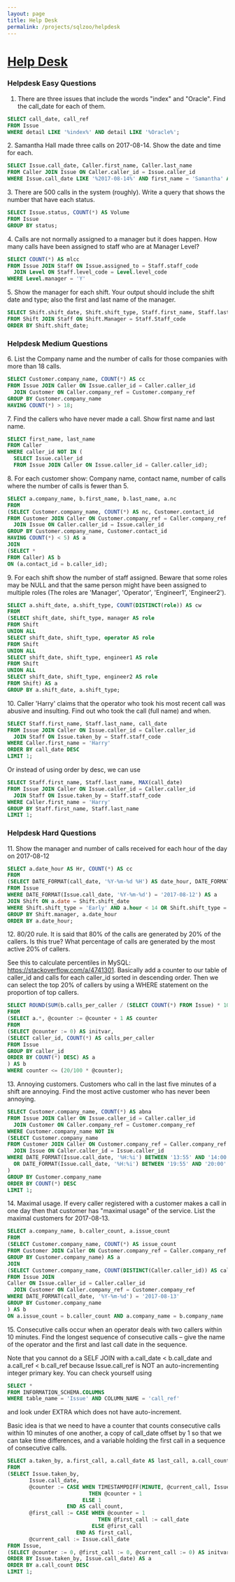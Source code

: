 ```yaml
---
layout: page
title: Help Desk
permalink: /projects/sqlzoo/helpdesk
---
```


# [Help Desk](https://sqlzoo.net/wiki/Help_Desk)

### Helpdesk Easy Questions

1. There are three issues that include the words "index" and "Oracle". Find the call_date for each of them.

```sql
SELECT call_date, call_ref
FROM Issue
WHERE detail LIKE '%index%' AND detail LIKE '%Oracle%';
```

2\. Samantha Hall made three calls on 2017-08-14. Show the date and time for each.

```sql
SELECT Issue.call_date, Caller.first_name, Caller.last_name
FROM Caller JOIN Issue ON Caller.caller_id = Issue.caller_id
WHERE Issue.call_date LIKE '%2017-08-14%' AND first_name = 'Samantha' AND last_name = 'Hall';
```

3\. There are 500 calls in the system (roughly). Write a query that shows the number that have each status.

```sql
SELECT Issue.status, COUNT(*) AS Volume
FROM Issue
GROUP BY status;
```

4\. Calls are not normally assigned to a manager but it does happen. How many calls have been assigned to staff who are at Manager Level?

```sql
SELECT COUNT(*) AS mlcc
FROM Issue JOIN Staff ON Issue.assigned_to = Staff.staff_code
  JOIN Level ON Staff.level_code = Level.level_code
WHERE Level.manager = 'Y'
```

5\. Show the manager for each shift. Your output should include the shift date and type; also the first and last name of the manager.

```sql
SELECT Shift.shift_date, Shift.shift_type, Staff.first_name, Staff.last_name
FROM Shift JOIN Staff ON Shift.Manager = Staff.Staff_code
ORDER BY Shift.shift_date;
```

### Helpdesk Medium Questions

6\. List the Company name and the number of calls for those companies with more than 18 calls. 

```sql
SELECT Customer.company_name, COUNT(*) AS cc
FROM Issue JOIN Caller ON Issue.caller_id = Caller.caller_id
  JOIN Customer ON Caller.company_ref = Customer.company_ref
GROUP BY Customer.company_name
HAVING COUNT(*) > 18;
```

7\. Find the callers who have never made a call. Show first name and last name.

```sql
SELECT first_name, last_name
FROM Caller
WHERE caller_id NOT IN (
  SELECT Issue.caller_id
  FROM Issue JOIN Caller ON Issue.caller_id = Caller.caller_id);
```

8\. For each customer show: Company name, contact name, number of calls where the number of calls is fewer than 5.

```sql
SELECT a.company_name, b.first_name, b.last_name, a.nc
FROM
(SELECT Customer.company_name, COUNT(*) AS nc, Customer.contact_id
FROM Customer JOIN Caller ON Customer.company_ref = Caller.company_ref
  JOIN Issue ON Caller.caller_id = Issue.caller_id
GROUP BY Customer.company_name, Customer.contact_id
HAVING COUNT(*) < 5) AS a
JOIN
(SELECT *
FROM Caller) AS b
ON (a.contact_id = b.caller_id);
```

9\. For each shift show the number of staff assigned. Beware that some roles may be NULL and that the same person might have been assigned to multiple roles (The roles are 'Manager', 'Operator', 'Engineer1', 'Engineer2').

```sql
SELECT a.shift_date, a.shift_type, COUNT(DISTINCT(role)) AS cw
FROM
(SELECT shift_date, shift_type, manager AS role
FROM Shift
UNION ALL
SELECT shift_date, shift_type, operator AS role
FROM Shift
UNION ALL
SELECT shift_date, shift_type, engineer1 AS role
FROM Shift
UNION ALL
SELECT shift_date, shift_type, engineer2 AS role
FROM Shift) AS a
GROUP BY a.shift_date, a.shift_type;
```

10\. Caller 'Harry' claims that the operator who took his most recent call was abusive and insulting. Find out who took the call (full name) and when.

```sql
SELECT Staff.first_name, Staff.last_name, call_date
FROM Issue JOIN Caller ON Issue.caller_id = Caller.caller_id
  JOIN Staff ON Issue.taken_by = Staff.staff_code
WHERE Caller.first_name = 'Harry'
ORDER BY call_date DESC
LIMIT 1;
```

Or instead of using order by desc, we can use

```sql
SELECT Staff.first_name, Staff.last_name, MAX(call_date)
FROM Issue JOIN Caller ON Issue.caller_id = Caller.caller_id
  JOIN Staff ON Issue.taken_by = Staff.staff_code
WHERE Caller.first_name = 'Harry'
GROUP BY Staff.first_name, Staff.last_name
LIMIT 1;
```

### Helpdesk Hard Questions

11\. Show the manager and number of calls received for each hour of the day on 2017-08-12

```sql
SELECT a.date_hour AS Hr, COUNT(*) AS cc
FROM
(SELECT DATE_FORMAT(call_date, '%Y-%m-%d %H') AS date_hour, DATE_FORMAT(call_date, '%Y-%m-%d') AS date, DATE_FORMAT(call_date, '%H') AS hour
FROM Issue
WHERE DATE_FORMAT(Issue.call_date, '%Y-%m-%d') = '2017-08-12') AS a
JOIN Shift ON a.date = Shift.shift_date
WHERE Shift.shift_type = 'Early' AND a.hour < 14 OR Shift.shift_type = 'Late' AND a.hour >= 14
GROUP BY Shift.manager, a.date_hour
ORDER BY a.date_hour;
```

12\. 80/20 rule. It is said that 80% of the calls are generated by 20% of the callers. Is this true? What percentage of calls are generated by the most active 20% of callers.

See this to calculate percentiles in MySQL: https://stackoverflow.com/a/4741301. Basically add a counter to our table of caller_id and calls for each caller_id sorted in descending order. Then we can select the top 20% of callers by using a WHERE statement on the proportion of top callers.

```sql
SELECT ROUND(SUM(b.calls_per_caller / (SELECT COUNT(*) FROM Issue) * 100), 4) AS t20pc
FROM
(SELECT a.*, @counter := @counter + 1 AS counter
FROM
(SELECT @counter := 0) AS initvar,
(SELECT caller_id, COUNT(*) AS calls_per_caller
FROM Issue
GROUP BY caller_id
ORDER BY COUNT(*) DESC) AS a
) AS b
WHERE counter <= (20/100 * @counter);
```

13\. Annoying customers. Customers who call in the last five minutes of a shift are annoying. Find the most active customer who has never been annoying.

```sql
SELECT Customer.company_name, COUNT(*) AS abna
FROM Issue JOIN Caller ON Issue.caller_id = Caller.caller_id
  JOIN Customer ON Caller.company_ref = Customer.company_ref
WHERE Customer.company_name NOT IN
(SELECT Customer.company_name
FROM Customer JOIN Caller ON Customer.company_ref = Caller.company_ref
  JOIN Issue ON Caller.caller_id = Issue.caller_id
WHERE DATE_FORMAT(Issue.call_date, '%H:%i') BETWEEN '13:55' AND '14:00'
  OR DATE_FORMAT(Issue.call_date, '%H:%i') BETWEEN '19:55' AND '20:00'
)
GROUP BY Customer.company_name
ORDER BY COUNT(*) DESC
LIMIT 1;
```

14\. Maximal usage. If every caller registered with a customer makes a call in one day then that customer has "maximal usage" of the service. List the maximal customers for 2017-08-13.

```sql
SELECT a.company_name, b.caller_count, a.issue_count
FROM
(SELECT Customer.company_name, COUNT(*) AS issue_count
FROM Customer JOIN Caller ON Customer.company_ref = Caller.company_ref
GROUP BY Customer.company_name) AS a
JOIN
(SELECT Customer.company_name, COUNT(DISTINCT(Caller.caller_id)) AS caller_count
FROM Issue JOIN 
Caller ON Issue.caller_id = Caller.caller_id
  JOIN Customer ON Caller.company_ref = Customer.company_ref
WHERE DATE_FORMAT(call_date, '%Y-%m-%d') = '2017-08-13'
GROUP BY Customer.company_name
) AS b
ON a.issue_count = b.caller_count AND a.company_name = b.company_name
```

15\. Consecutive calls occur when an operator deals with two callers within 10 minutes. Find the longest sequence of consecutive calls – give the name of the operator and the first and last call date in the sequence.

Note that you cannot do a SELF JOIN with a.call_date < b.call_date and a.call_ref < b.call_ref because Issue.call_ref is NOT an auto-incrementing integer primary key. You can check yourself using
```sql 
SELECT *
FROM INFORMATION_SCHEMA.COLUMNS
WHERE table_name = 'Issue' AND COLUMN_NAME = 'call_ref'
```

and look under EXTRA which does not have auto-increment.

Basic idea is that we need to have a counter that counts consecutive calls within 10 minutes of one another, a copy of call_date offset by 1 so that we can take time differences, and a variable holding the first call in a sequence of consecutive calls.

```sql
SELECT a.taken_by, a.first_call, a.call_date AS last_call, a.call_count AS calls
FROM
(SELECT Issue.taken_by, 
       Issue.call_date,
       @counter := CASE WHEN TIMESTAMPDIFF(MINUTE, @current_call, Issue.call_date) <= 10
                          THEN @counter + 1
                        ELSE 1
                   END AS call_count,
       @first_call := CASE WHEN @counter = 1
                             THEN @first_call := call_date
                           ELSE @first_call
                      END AS first_call,
       @current_call := Issue.call_date
FROM Issue,
(SELECT @counter := 0, @first_call := 0, @current_call := 0) AS initvar
ORDER BY Issue.taken_by, Issue.call_date) AS a
ORDER BY a.call_count DESC
LIMIT 1;
```
